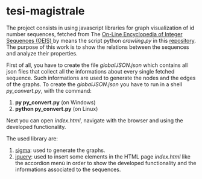 # tesi-magistrale

The project consists in using javascript libraries for graph visualization of id number sequences, fetched from The [On-Line Encyclopedia of Integer Sequences (OEIS)  ](https://oeis.org/) by means the script python *crawling.py* in this [repository](https://github.com/massimo-nocentini/oeis-tools/tree/master/src). The purpose of this work is to show the relations between the sequences and analyze their properties.

First of all, you have to create the file *globalJSON.json* which contains all json files that collect all the informations about every single fetched sequence. Such informations are used to generate the nodes and the edges of the graphs. To create the *globalJSON.json* you have to run in a shell *py_convert.py*, with the command:

1) **py py_convert.py** (on Windows)
2) **python py_convert.py** (on Linux)

Next you can open *index.html*, navigate with the browser and using the developed functionality.

The used library are:
1) [sigma](https://github.com/jacomyal/sigma.js): used to generate the graphs.
2) [jquery](https://github.com/jquery/jquery): used to insert some elements in the HTML page *index.html* like the accordion menù in order to show the developed functionality and the informations associated to the sequences. 
